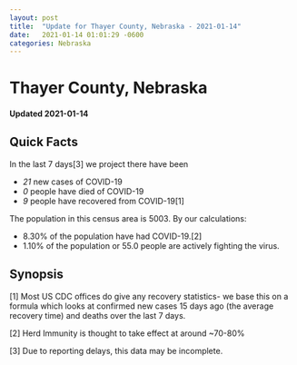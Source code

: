 ```yaml
---
layout: post
title:  "Update for Thayer County, Nebraska - 2021-01-14"
date:   2021-01-14 01:01:29 -0600
categories: Nebraska
---
```


# Thayer County, Nebraska
#### Updated 2021-01-14

## Quick Facts

In the last 7 days[3] we project there have been
- *21* new cases of COVID-19
- *0* people have died of COVID-19
- *9* people have recovered from COVID-19[1]

The population in this census area is 5003. By our calculations:
- 8.30% of the population have had COVID-19.[2]
- 1.10% of the population or 55.0 people are actively fighting the virus.

## Synopsis




[1] Most US CDC offices do give any recovery statistics- we base this on a formula which looks at confirmed new cases
15 days ago (the average recovery time) and deaths over the last 7 days.

[2] Herd Immunity is thought to take effect at around ~70-80%

[3] Due to reporting delays, this data may be incomplete.
 
    